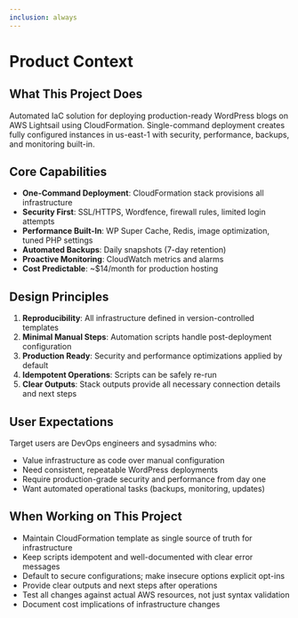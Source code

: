 ```yaml
---
inclusion: always
---
```


# Product Context

## What This Project Does

Automated IaC solution for deploying production-ready WordPress blogs on AWS Lightsail using CloudFormation. Single-command deployment creates fully configured instances in us-east-1 with security, performance, backups, and monitoring built-in.

## Core Capabilities

- **One-Command Deployment**: CloudFormation stack provisions all infrastructure
- **Security First**: SSL/HTTPS, Wordfence, firewall rules, limited login attempts
- **Performance Built-In**: WP Super Cache, Redis, image optimization, tuned PHP settings
- **Automated Backups**: Daily snapshots (7-day retention)
- **Proactive Monitoring**: CloudWatch metrics and alarms
- **Cost Predictable**: ~$14/month for production hosting

## Design Principles

1. **Reproducibility**: All infrastructure defined in version-controlled templates
2. **Minimal Manual Steps**: Automation scripts handle post-deployment configuration
3. **Production Ready**: Security and performance optimizations applied by default
4. **Idempotent Operations**: Scripts can be safely re-run
5. **Clear Outputs**: Stack outputs provide all necessary connection details and next steps

## User Expectations

Target users are DevOps engineers and sysadmins who:
- Value infrastructure as code over manual configuration
- Need consistent, repeatable WordPress deployments
- Require production-grade security and performance from day one
- Want automated operational tasks (backups, monitoring, updates)

## When Working on This Project

- Maintain CloudFormation template as single source of truth for infrastructure
- Keep scripts idempotent and well-documented with clear error messages
- Default to secure configurations; make insecure options explicit opt-ins
- Provide clear outputs and next steps after operations
- Test all changes against actual AWS resources, not just syntax validation
- Document cost implications of infrastructure changes
